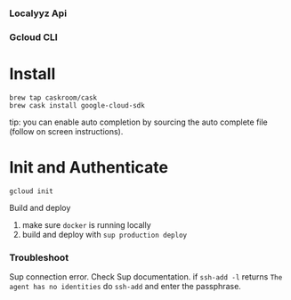 ### Localyyz Api

### Gcloud CLI

# Install

```
brew tap caskroom/cask
brew cask install google-cloud-sdk
```

tip: you can enable auto completion by sourcing the
auto complete file (follow on screen instructions).

# Init and Authenticate

```
gcloud init
```

Build and deploy

1. make sure `docker` is running locally
2. build and deploy with `sup production deploy`

### Troubleshoot

Sup connection error. Check Sup documentation.
if `ssh-add -l` returns `The agent has no identities`
do `ssh-add` and enter the passphrase.
